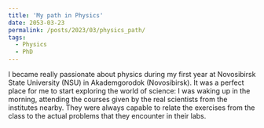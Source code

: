```yaml
---
title: 'My path in Physics'
date: 2053-03-23
permalink: /posts/2023/03/physics_path/
tags:
  - Physics
  - PhD
---
```


I became really passionate about physics during my first year at Novosibirsk State University (NSU) in Akademgorodok (Novosibirsk). It was a perfect place for me to start exploring the world of science: I was waking up in the morning, attending the courses given by the real scientists from the institutes nearby. They were always capable to relate the exercises from the class to the actual problems that they encounter in their labs. 